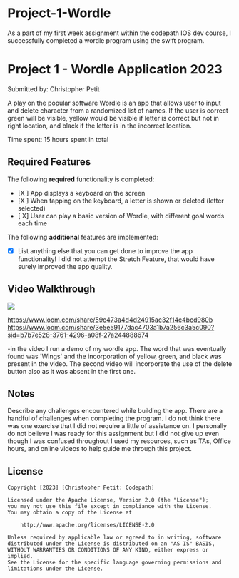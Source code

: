 # Project-1-Wordle
As a part of my first week assignment within the codepath IOS dev course, I successfully completed a wordle program using the swift program.
# Project 1 - Wordle Application 2023

Submitted by: Christopher Petit

A play on the popular software Wordle is an app that allows user to input and delete character from a randomized list of names. If the user is correct green will be visible, yellow would be visible if letter is correct but not in right location, and black if the letter is in the incorrect location.

Time spent: 15 hours spent in total

## Required Features

The following **required** functionality is completed:

- [X ] App displays a keyboard on the screen
- [X ] When tapping on the keyboard, a letter is shown or deleted (letter selected)
- [ X] User can play a basic version of Wordle, with different goal words each time

The following **additional** features are implemented:

- [X] List anything else that you can get done to improve the app functionality!
      I did not attempt the Stretch Feature, that would have surely improved the app quality.

## Video Walkthrough

<div>
    <a href="https://www.loom.com/share/3e5e59177dac4703a1b7a256c3a5c090">
    </a>
    <a href="https://www.loom.com/share/3e5e59177dac4703a1b7a256c3a5c090">
      <img style="max-width:300px;" src="https://cdn.loom.com/sessions/thumbnails/3e5e59177dac4703a1b7a256c3a5c090-with-play.gif">
    </a>
  </div>
      
https://www.loom.com/share/59c473a4d4d24915ac32f14c4bcd980b
https://www.loom.com/share/3e5e59177dac4703a1b7a256c3a5c090?sid=b7b7e528-3761-4296-a08f-27a244888674

-in the video I run a demo of my wordle app. The word that was eventually found was 'Wings' and the incorporation of yellow, green, and black was present in the video. The second video will incorporate the use of the delete button also as it was absent in the first one.


## Notes

Describe any challenges encountered while building the app.
There are a handful of challenges when completing the program. I do not think there was one exercise that I did not require a little of assistance on. I personally do not believe I was ready for this assignment but I did not give up even though I was confused throughout I used my resources, such as TAs, Office hours, and online videos to help guide me through this project.

## License

    Copyright [2023] [Christopher Petit: Codepath]

    Licensed under the Apache License, Version 2.0 (the "License");
    you may not use this file except in compliance with the License.
    You may obtain a copy of the License at

        http://www.apache.org/licenses/LICENSE-2.0

    Unless required by applicable law or agreed to in writing, software
    distributed under the License is distributed on an "AS IS" BASIS,
    WITHOUT WARRANTIES OR CONDITIONS OF ANY KIND, either express or implied.
    See the License for the specific language governing permissions and
    limitations under the License.

